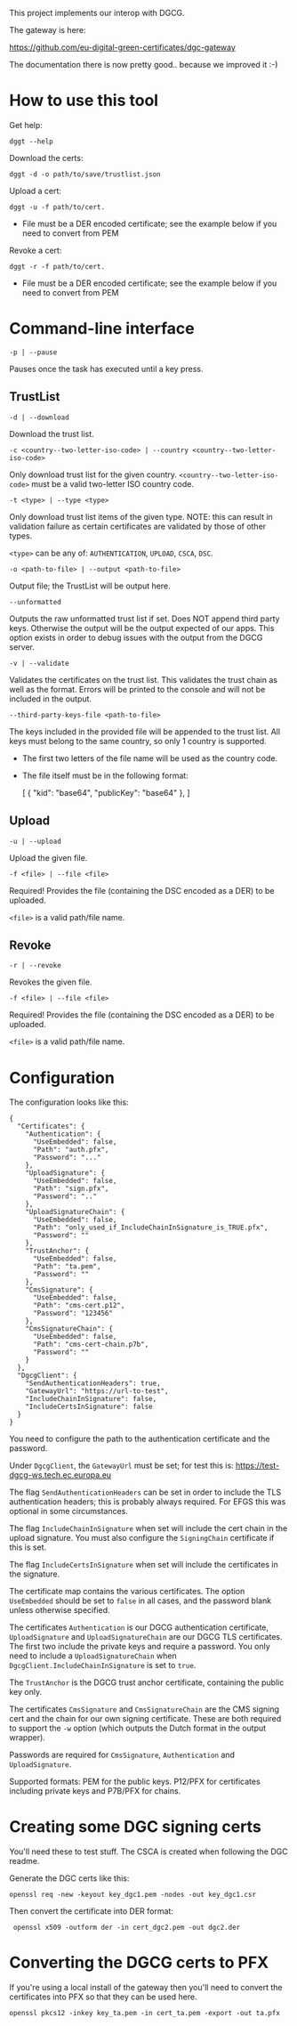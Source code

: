 This project implements our interop with DGCG.

The gateway is here:

https://github.com/eu-digital-green-certificates/dgc-gateway

The documentation there is now pretty good.. because we improved it :-)


# How to use this tool

Get help:

```dggt --help```

Download the certs:

```dggt -d -o path/to/save/trustlist.json```

Upload a cert:

```dggt -u -f path/to/cert.```

* File must be a DER encoded certificate; see the example below if you need to convert from PEM

Revoke a cert:

```dggt -r -f path/to/cert.```

* File must be a DER encoded certificate; see the example below if you need to convert from PEM


# Command-line interface

```-p | --pause```

Pauses once the task has executed until a key press.

## TrustList

```-d | --download```

Download the trust list.

```-c <country--two-letter-iso-code> | --country <country--two-letter-iso-code>```

Only download trust list for the given country. `<country--two-letter-iso-code>` must be a valid two-letter ISO country code.

```-t <type> | --type <type>```

Only download trust list items of the given type. NOTE: this can result in validation failure as certain certificates are validated by those of other types.

`<type>` can be any of: `AUTHENTICATION`, `UPLOAD`, `CSCA`, `DSC`.

```-o <path-to-file> | --output <path-to-file> ```

Output file; the TrustList will be output here.

```--unformatted```

Outputs the raw unformatted trust list if set. Does NOT append third party keys. Otherwise the output will be the output expected of our apps.
This option exists in order to debug issues with the output from the DGCG server.

```-v | --validate```

Validates the certificates on the trust list. This validates the trust chain as well as the format. Errors will be printed to the console and will not be included in the output.

```--third-party-keys-file <path-to-file>```

The keys included in the provided file will be appended to the trust list. All keys must belong to the same country, so only 1 country is supported.

* The first two letters of the file name will be used as the country code.
* The file itself must be in the following format:

    [
	    {
		    "kid": "base64",
		    "publicKey": "base64"
	    },
    ]


## Upload

```-u | --upload```

Upload the given file.

```-f <file> | --file <file>```

Required! Provides the file (containing the DSC encoded as a DER) to be uploaded.

`<file>` is a valid path/file name.


## Revoke

```-r | --revoke```

Revokes the given file.

```-f <file> | --file <file>```

Required! Provides the file (containing the DSC encoded as a DER) to be uploaded.

`<file>` is a valid path/file name.


# Configuration

The configuration looks like this:

```
{
  "Certificates": {
    "Authentication": {
      "UseEmbedded": false,
      "Path": "auth.pfx",
      "Password": "..."
    },
    "UploadSignature": {
      "UseEmbedded": false,
      "Path": "sign.pfx",
      "Password": ".."
    },
    "UploadSignatureChain": {
      "UseEmbedded": false,
      "Path": "only_used_if_IncludeChainInSignature_is_TRUE.pfx",
      "Password": ""
    },
    "TrustAnchor": {
      "UseEmbedded": false,
      "Path": "ta.pem",
      "Password": ""
    },
    "CmsSignature": {
      "UseEmbedded": false,
      "Path": "cms-cert.p12",
      "Password": "123456"
    },
    "CmsSignatureChain": {
      "UseEmbedded": false,
      "Path": "cms-cert-chain.p7b",
      "Password": ""
    }
  },
  "DgcgClient": {
    "SendAuthenticationHeaders": true,
    "GatewayUrl": "https://url-to-test",
    "IncludeChainInSignature": false,
    "IncludeCertsInSignature": false
  }
}
```

You need to configure the path to the authentication certificate and the password.

Under `DgcgClient`, the `GatewayUrl` must be set; for test this is: https://test-dgcg-ws.tech.ec.europa.eu

The flag `SendAuthenticationHeaders` can be set in order to include the TLS authentication headers; this is
probably always required. For EFGS this was optional in some circumstances.

The flag `IncludeChainInSignature` when set will include the cert chain in the upload signature. You must also 
configure the `SigningChain` certificate if this is set.

The flag `IncludeCertsInSignature` when set will include the certificates in the signature.


The certificate map contains the various certificates. The option `UseEmbedded` should be set to `false` in all
cases, and the password blank unless otherwise specified.

The certificates `Authentication` is our DGCG authentication certificate, `UploadSignature` and `UploadSignatureChain`
are our DGCG TLS certificates. The first two include the private keys and require a password. You only need to include
a `UploadSignatureChain` when `DgcgClient.IncludeChainInSignature` is set to `true`.

The `TrustAnchor` is the DGCG trust anchor certificate, containing the public key only.

The certificates `CmsSignature` and `CmsSignatureChain` are the CMS signing cert and the chain for our own signing 
certificate. These are both required to support the `-w` option (which outputs the Dutch format in the output wrapper).

Passwords are required for `CmsSignature`, `Authentication` and `UploadSignature`.

Supported formats: PEM for the public keys. P12/PFX for certificates including private keys and P7B/PFX for chains.


# Creating some DGC signing certs

You'll need these to test stuff. The CSCA is created when following the DGC readme.

Generate the DGC certs like this:

```
openssl req -new -keyout key_dgc1.pem -nodes -out key_dgc1.csr
```

Then convert the certificate into DER format:

```
 openssl x509 -outform der -in cert_dgc2.pem -out dgc2.der
```


# Converting the DGCG certs to PFX

If you're using a local install of the gateway then you'll need to convert the certificates into PFX so that they can be used here.

```
openssl pkcs12 -inkey key_ta.pem -in cert_ta.pem -export -out ta.pfx
```